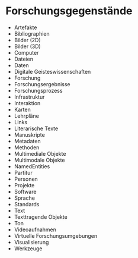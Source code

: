 Forschungsgegenstände
=====================
 
* Artefakte 
* Bibliographien 
* Bilder (2D) 
* Bilder (3D)
* Computer 
* Dateien 
* Daten 
* Digitale Geisteswissenschaften 
* Forschung 
* Forschungsergebnisse 
* Forschungsprozess 
* Infrastruktur 
* Interaktion 
* Karten 
* Lehrpläne 
* Links 
* Literarische Texte 
* Manuskripte 
* Metadaten 
* Methoden 
* Multimediale Objekte 
* Multimodale Objekte 
* NamedEntities 
* Partitur 
* Personen 
* Projekte 
* Software 
* Sprache 
* Standards 
* Text 
* Texttragende Objekte 
* Ton 
* Videoaufnahmen 
* Virtuelle Forschungsumgebungen 
* Visualisierung 
* Werkzeuge 
